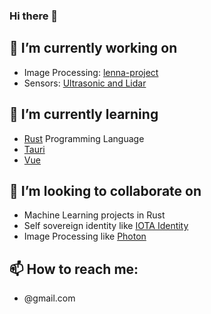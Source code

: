 ### Hi there 👋

##  🔭 I’m currently working on

* Image Processing: [lenna-project](github.com/lenna-project)
* Sensors: [Ultrasonic and Lidar](https://github.com/chriamue/esp32_ultrasonic)

## 🌱 I’m currently learning

 * [Rust](https://doc.rust-lang.org/book/) Programming Language
 * [Tauri](https://github.com/tauri-apps/tauri)
 * [Vue](https://v3.vuejs.org/)

## 👯 I’m looking to collaborate on

 * Machine Learning projects in Rust
 * Self sovereign identity like [IOTA Identity](https://github.com/iotaledger/identity.rs)
 * Image Processing like [Photon](https://github.com/silvia-odwyer/photon)

## 📫 How to reach me:

  * @gmail.com


<!--
**chriamue/chriamue** is a ✨ _special_ ✨ repository because its `README.md` (this file) appears on your GitHub profile.

Here are some ideas to get you started:

- 🔭 I’m currently working on ...
- 🌱 I’m currently learning ...
- 👯 I’m looking to collaborate on ...
- 🤔 I’m looking for help with ...
- 💬 Ask me about ...
- 📫 How to reach me: ...
- 😄 Pronouns: ...
- ⚡ Fun fact: ...
-->

